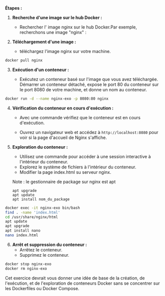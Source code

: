 **Étapes :**

1. **Recherche d'une image sur le hub Docker :**

   - Rechercher l' image nginx sur le hub Docker.Par exemple, recherchons une image "nginx" :

2. **Téléchargement d'une image :**

   - téléchargez l'image nginx sur votre machine.

```bash
docker pull nginx
```

3. **Exécution d'un conteneur :**

   - Exécutez un conteneur basé sur l'image que vous avez téléchargée.
     Démarrer un conteneur détaché, expose le port 80 du conteneur sur le port 8080 de votre machine, et donne un nom au conteneur.

```bash
docker run -d --name nginx-exo -p 8080:80 nginx
```

4. **Vérification du conteneur en cours d'exécution :**

   - Avec une commande vérifiez que le conteneur est en cours d'exécution.

   - Ouvrez un navigateur web et accédez à `http://localhost:8080` pour voir si la page d'accueil de Nginx s'affiche.

5. **Exploration du conteneur :**

   - Utilisez une commande pour accéder à une session interactive à l'intérieur du conteneur.
   - Explorez le système de fichiers à l'intérieur du conteneur.
   - Modifier la page index.html su serveur nginx.

   Note : le gestionnaire de package sur nginx est apt

   ```
   apt upgrade
   apt update
   apt install nom_du_package
   ```

```bash
docker exec -it nginx-exo bin/bash
find . -name 'index.html'
cd /usr/share/nginx/html
apt update
apt upgrade
apt install nano
nano index.html
```

6. **Arrêt et suppression du conteneur :**
   - Arrêtez le conteneur.
   - Supprimez le conteneur.

```bash
docker stop nginx-exo
docker rm nginx-exo
```

Cet exercice devrait vous donner une idée de base de la création, de l'exécution, et de l'exploration de conteneurs Docker sans se concentrer sur les Dockerfiles ou Docker Compose.
